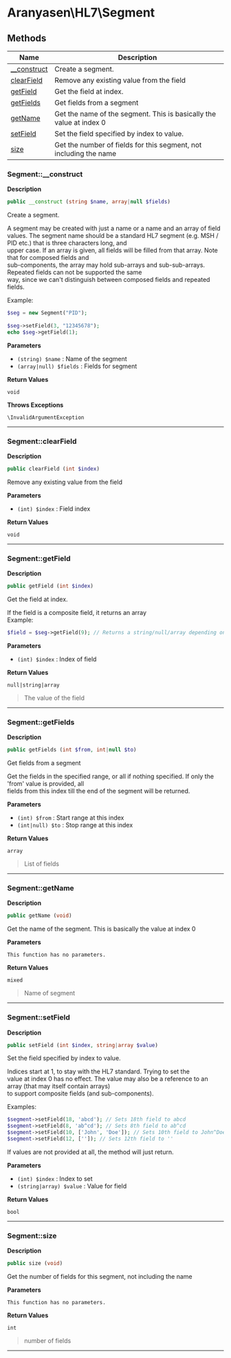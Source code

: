 # Aranyasen\HL7\Segment  







## Methods

| Name | Description |
|------|-------------|
|[__construct](#segment__construct)|Create a segment.|
|[clearField](#segmentclearfield)|Remove any existing value from the field|
|[getField](#segmentgetfield)|Get the field at index.|
|[getFields](#segmentgetfields)|Get fields from a segment|
|[getName](#segmentgetname)|Get the name of the segment. This is basically the value at index 0|
|[setField](#segmentsetfield)|Set the field specified by index to value.|
|[size](#segmentsize)|Get the number of fields for this segment, not including the name|




### Segment::__construct  

**Description**

```php
public __construct (string $name, array|null $fields)
```

Create a segment. 

A segment may be created with just a name or a name and an array of field  
values. The segment name should be a standard HL7 segment (e.g. MSH / PID etc.) that is three characters long, and  
upper case. If an array is given, all fields will be filled from that array. Note that for composed fields and  
sub-components, the array may hold sub-arrays and sub-sub-arrays. Repeated fields can not be supported the same  
way, since we can't distinguish between composed fields and repeated fields.  
  
Example:  
```php  
$seg = new Segment("PID");  
  
$seg->setField(3, "12345678");  
echo $seg->getField(1);  
``` 

**Parameters**

* `(string) $name`
: Name of the segment  
* `(array|null) $fields`
: Fields for segment  

**Return Values**

`void`


**Throws Exceptions**


`\InvalidArgumentException`


<hr />


### Segment::clearField  

**Description**

```php
public clearField (int $index)
```

Remove any existing value from the field 

 

**Parameters**

* `(int) $index`
: Field index  

**Return Values**

`void`




<hr />


### Segment::getField  

**Description**

```php
public getField (int $index)
```

Get the field at index. 

If the field is a composite field, it returns an array  
Example:  
```php  
$field = $seg->getField(9); // Returns a string/null/array depending on what the 9th field is.  
``` 

**Parameters**

* `(int) $index`
: Index of field  

**Return Values**

`null|string|array`

> The value of the field


<hr />


### Segment::getFields  

**Description**

```php
public getFields (int $from, int|null $to)
```

Get fields from a segment 

Get the fields in the specified range, or all if nothing specified. If only the 'from' value is provided, all  
fields from this index till the end of the segment will be returned. 

**Parameters**

* `(int) $from`
: Start range at this index  
* `(int|null) $to`
: Stop range at this index  

**Return Values**

`array`

> List of fields


<hr />


### Segment::getName  

**Description**

```php
public getName (void)
```

Get the name of the segment. This is basically the value at index 0 

 

**Parameters**

`This function has no parameters.`

**Return Values**

`mixed`

> Name of segment


<hr />


### Segment::setField  

**Description**

```php
public setField (int $index, string|array $value)
```

Set the field specified by index to value. 

Indices start at 1, to stay with the HL7 standard. Trying to set the  
value at index 0 has no effect. The value may also be a reference to an array (that may itself contain arrays)  
to support composite fields (and sub-components).  
  
Examples:  
```php  
$segment->setField(18, 'abcd'); // Sets 18th field to abcd  
$segment->setField(8, 'ab^cd'); // Sets 8th field to ab^cd  
$segment->setField(10, ['John', 'Doe']); // Sets 10th field to John^Doe  
$segment->setField(12, ['']); // Sets 12th field to ''  
```  
  
If values are not provided at all, the method will just return. 

**Parameters**

* `(int) $index`
: Index to set  
* `(string|array) $value`
: Value for field  

**Return Values**

`bool`




<hr />


### Segment::size  

**Description**

```php
public size (void)
```

Get the number of fields for this segment, not including the name 

 

**Parameters**

`This function has no parameters.`

**Return Values**

`int`

> number of fields


<hr />

